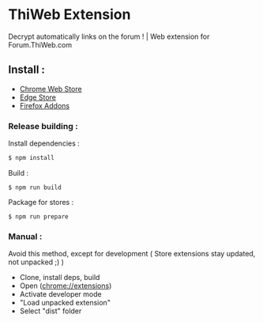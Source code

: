 # ThiWeb Extension
Decrypt automatically links on the forum ! | Web extension for Forum.ThiWeb.com

## Install : 
- [Chrome Web Store](https://chrome.google.com/webstore/detail/thiweb-auto-decrypt/noadaplbhpacekfmbhojlbldckniffce?hl=fr)
- [Edge Store](https://microsoftedge.microsoft.com/addons/detail/jgcopilbhgndmjfbckfbfehjpeapcaed)
- [Firefox Addons](https://addons.mozilla.org/fr/firefox/addon/thiweb-cryptdecrypt/)

### Release building :

Install dependencies :
```sh
$ npm install
```

Build :
```
$ npm run build
```

Package for stores :
```
$ npm run prepare
```

### Manual :

Avoid this method, except for development ( Store extensions stay updated, not unpacked ;) )

- Clone, install deps, build
- Open ([chrome://extensions](chrome://extensions))
- Activate developer mode
- "Load unpacked extension" 
- Select "dist" folder
